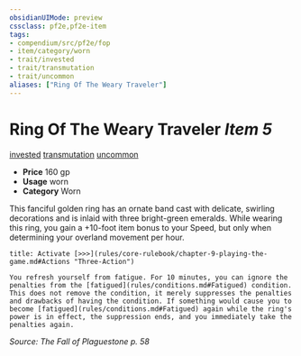 ```yaml
---
obsidianUIMode: preview
cssclass: pf2e,pf2e-item
tags:
- compendium/src/pf2e/fop
- item/category/worn
- trait/invested
- trait/transmutation
- trait/uncommon
aliases: ["Ring Of The Weary Traveler"]
---
```

# Ring Of The Weary Traveler *Item 5*  
[invested](rules/traits/invested.md)  [transmutation](rules/traits/transmutation.md)  [uncommon](rules/traits/uncommon.md)  

- **Price** 160 gp
- **Usage** worn
- **Category** Worn

This fanciful golden ring has an ornate band cast with delicate, swirling decorations and is inlaid with three bright-green emeralds. While wearing this ring, you gain a +10-foot item bonus to your Speed, but only when determining your overland movement per hour.

```ad-embed-ability
title: Activate [>>>](rules/core-rulebook/chapter-9-playing-the-game.md#Actions "Three-Action")

You refresh yourself from fatigue. For 10 minutes, you can ignore the penalties from the [fatigued](rules/conditions.md#Fatigued) condition. This does not remove the condition, it merely suppresses the penalties and drawbacks of having the condition. If something would cause you to become [fatigued](rules/conditions.md#Fatigued) again while the ring's power is in effect, the suppression ends, and you immediately take the penalties again.
```

*Source: The Fall of Plaguestone p. 58*